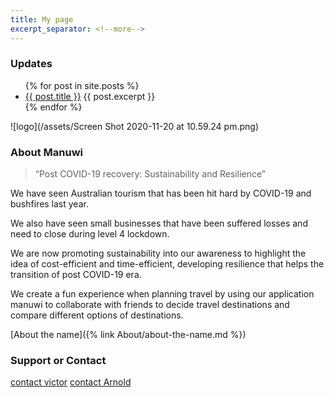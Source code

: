 ```yaml
---
title: My page
excerpt_separator: <!--more-->
---
```


### Updates

<ul>
  {% for post in site.posts %}
    <li>
      <a href="{{ post.url }}">{{ post.title }}</a>
      {{ post.excerpt }}
    </li>
  {% endfor %}
</ul>


![logo](/assets/Screen Shot 2020-11-20 at 10.59.24 pm.png)

### About Manuwi

> “Post COVID-19 recovery: Sustainability and Resilience”

We have seen Australian tourism that has been hit hard by COVID-19 and bushfires last year.

We also have seen small businesses that have been suffered losses and need to close during level 4 lockdown.

We are now promoting sustainability into our awareness to highlight the idea of cost-efficient and time-efficient, developing resilience that helps the transition of post COVID-19 era.

We create a fun experience when planning travel by using our application manuwi to collaborate with friends to decide travel destinations and compare different options of destinations.

[About the name]({% link About/about-the-name.md %})



### Support or Contact
[contact victor](victor.vlu998@gmail.com)
[contact Arnold](aangeloarnold@gmail.com)



